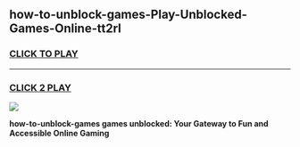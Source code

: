 
## how-to-unblock-games-Play-Unblocked-Games-Online-tt2rl
<h3>
<a href="https://premium76.site?title=how-to-unblock-games&ref=25A">CLICK TO PLAY</a></h3>
<hr>

<h3>
<a href="https://premium76.site?title=how-to-unblock-games&ref=25A">CLICK 2 PLAY</a>
  
</h3>

<a href="https://premium76.site?title=how-to-unblock-games&ref=25A"><img src="https://clearcache.store/games.png"></a>


**how-to-unblock-games games unblocked: Your Gateway to Fun and Accessible Online Gaming**
